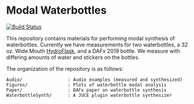 # Modal Waterbottles

[![Build Status](https://travis-ci.com/jatinchowdhury18/modal-waterbottles.svg?token=Ub9niJrqG1Br1qaaxp7E&branch=master)](https://travis-ci.com/jatinchowdhury18/modal-waterbottles)

This repository contains materials for performing modal synthesis of 
waterbottles. Currently we have measurements for two waterbottles,
a 32 oz. Wide Mouth [HydroFlask](https://www.hydroflask.com/32-oz-wide-mouth/color,cobalt,a,92,o,53), and a DAFx 2019 bottle.
We measure with differing amounts of water and stickers on the bottles.

The organization of the repository is as follows:

    Audio/                 : Audio examples (measured and synthesized)
    Figures/               : Plots of waterbottle modal analysis
    Paper/                 : DAFx paper on waterbottle synthesis
    WaterbottleSynth/      : A JUCE plugin waterbottle synthesizer
